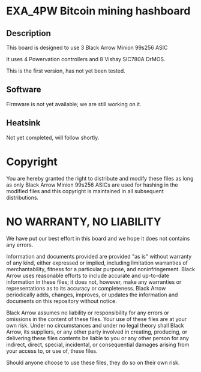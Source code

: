 EXA_4PW Bitcoin mining hashboard
================================

Description
-----------

This board is designed to use 3 Black Arrow Minion 99s256 ASIC

It uses 4 Powervation controllers and 8 Vishay SIC780A DrMOS.

This is the first version, has not yet been tested. 

Software
--------
Firmware is not yet available; we are still working on it.

Heatsink
--------
Not yet completed, will follow shortly.

Copyright
==========================
You are hereby granted the right to distribute and modify these files as long as only Black Arrow Minion 99s256 ASICs are used for hashing in the modified files and this copyright is maintained in all subsequent distributions.


NO WARRANTY, NO LIABILITY
==========================
We have put our best effort in this board and we hope it does not contains any errors. 

Information and documents provided are provided "as is" without warranty of any kind, either expressed or implied, including limitation warranties of merchantability, fitness for a particular purpose, and noninfringement. Black Arrow uses reasonable efforts to include accurate and up-to-date information in these files; it does not, however, make any warranties or representations as to its accuracy or completeness. Black Arrow periodically adds, changes, improves, or updates the information and documents on this repository without notice.

Black Arrow assumes no liability or responsibility for any errors or omissions in the content of these files. Your use of these files are at your own risk. Under no circumstances and under no legal theory shall Black Arrow, its suppliers, or any other party involved in creating, producing, or delivering these files contents be liable to you or any other person for any indirect, direct, special, incidental, or consequential damages arising from your access to, or use of, these files.

Should anyone choose to use these files, they do so on their own risk.

